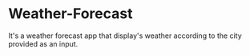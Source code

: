 # Weather-Forecast
It's a weather forecast app that display's weather according to the city provided as an input.
